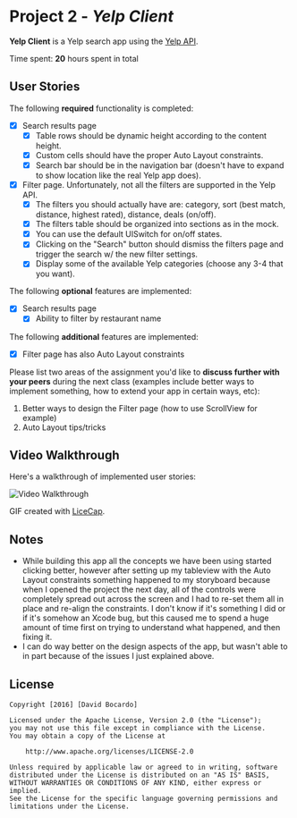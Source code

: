 # Project 2 - *Yelp Client*

**Yelp Client** is a Yelp search app using the [Yelp API](http://www.yelp.com/developers/documentation/v2/search_api).

Time spent: **20** hours spent in total

## User Stories

The following **required** functionality is completed:

- [X] Search results page
   - [X] Table rows should be dynamic height according to the content height.
   - [X] Custom cells should have the proper Auto Layout constraints.
   - [X] Search bar should be in the navigation bar (doesn't have to expand to show location like the real Yelp app does).
- [X] Filter page. Unfortunately, not all the filters are supported in the Yelp API.
   - [X] The filters you should actually have are: category, sort (best match, distance, highest rated), distance, deals (on/off).
   - [X] The filters table should be organized into sections as in the mock.
   - [X] You can use the default UISwitch for on/off states.
   - [X] Clicking on the "Search" button should dismiss the filters page and trigger the search w/ the new filter settings.
   - [X] Display some of the available Yelp categories (choose any 3-4 that you want).

The following **optional** features are implemented:

- [X] Search results page
   - [X] Ability to filter by restaurant name

The following **additional** features are implemented:

- [X] Filter page has also Auto Layout constraints

Please list two areas of the assignment you'd like to **discuss further with your peers** during the next class (examples include better ways to implement something, how to extend your app in certain ways, etc):

1. Better ways to design the Filter page (how to use ScrollView for example)
2. Auto Layout tips/tricks

## Video Walkthrough

Here's a walkthrough of implemented user stories:

<img src='http://i.imgur.com/link/to/your/gif/file.gif' title='Video Walkthrough' width='' alt='Video Walkthrough' />

GIF created with [LiceCap](http://www.cockos.com/licecap/).

## Notes

- While building this app all the concepts we have been using started clicking better, however after setting up my tableview with the Auto Layout constraints something happened to my storyboard because when I opened the project the next day, all of the controls were completely spread out across the screen and I had to re-set them all in place and re-align the constraints.  I don't know if it's something I did or if it's somehow an Xcode bug, but this caused me to spend a huge amount of time first on trying to understand what happened, and then fixing it.  
- I can do way better on the design aspects of the app, but wasn't able to in part because of the issues I just explained above.

## License

    Copyright [2016] [David Bocardo]

    Licensed under the Apache License, Version 2.0 (the "License");
    you may not use this file except in compliance with the License.
    You may obtain a copy of the License at

        http://www.apache.org/licenses/LICENSE-2.0

    Unless required by applicable law or agreed to in writing, software
    distributed under the License is distributed on an "AS IS" BASIS,
    WITHOUT WARRANTIES OR CONDITIONS OF ANY KIND, either express or implied.
    See the License for the specific language governing permissions and
    limitations under the License.